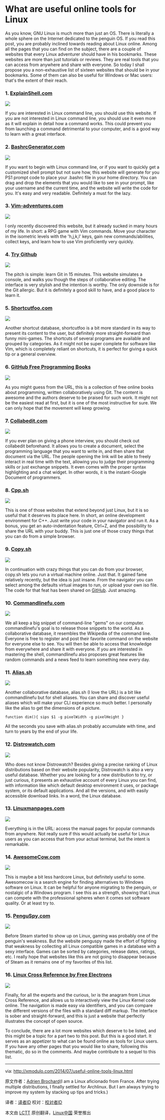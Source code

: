What are useful online tools for Linux
================================================================================
As you know, GNU Linux is much more than just an OS. There is literally a whole sphere on the Internet dedicated to the penguin OS. If you read this post, you are probably inclined towards reading about Linux online. Among all the pages that you can find on the subject, there are a couple of websites that every Linux adventurer should have in his bookmarks. These websites are more than just tutorials or reviews. They are real tools that you can access from anywhere and share with everyone. So today I shall propose you a non-exhaustive list of sixteen websites that should be in your bookmarks. Some of them can also be useful for Windows or Mac users: that's the extent of their reach.

### 1. [ExplainShell.com][1] ###

[![](https://farm4.staticflickr.com/3841/14517716647_3b6a1a564d_z.jpg)][2]

If you are interested in Linux command line, you should use this website. If you are not interested in Linux command line, you should use it even more as it will explain in detail how a command works. This could prevent you from launching a command detrimental to your computer, and is a good way to learn with a great interface.

### 2. [BashrcGenerator.com][3] ###

[![](https://farm4.staticflickr.com/3900/14703872782_033e5acdb8_z.jpg)][4]

If you want to begin with Linux command line, or if you want to quickly get a customized shell prompt but not sure how, this website will generate for you PS1 prompt code to place your .bashrc file in your home directory. You can drag and drop the elements that you would like to see in your prompt, like your username and the current time, and the website will write the code for you. It's easy and very readable. Definitely a must for the lazy.

### 3. [Vim-adventures.com][5] ###

[![](https://farm4.staticflickr.com/3838/14681149696_0c533fd6de_z.jpg)][6]

I only recently discovered this website, but it already sucked in many hours of my life. In short: a RPG game with Vim commands. Move your character in the isometric levels with the 'h,j,k,l' keys, gain new commands/abilities, collect keys, and learn how to use Vim proficiently very quickly.

### 4. [Try Github][7] ###

[![](https://farm4.staticflickr.com/3874/14517499739_0452848d68_z.jpg)][8]

The pitch is simple: learn Git in 15 minutes. This website simulates a console, and walks you though the steps of collaborative editing. The interface is very stylish and the intention is worthy. The only downside is for the Git allergic. But it is definitely a good skill to have, and a good place to learn it.

### 5. [Shortcutfoo.com][9] ###

[![](https://farm4.staticflickr.com/3906/14517499799_f142ea37cb_z.jpg)][10]

Another shortcut database, shortcutfoo is a bit more standard in its way to present its content to the user, but definitely more straight-forward than funny mini-games. The shortcuts of several programs are available and grouped by categories. As it might not be super complete for software like Vim, which is completely reliant on shortcuts, it is perfect for giving a quick tip or a general overview.

### 6. [GitHub Free Programming Books][11] ###

[![](https://farm4.staticflickr.com/3867/14517499989_408a28d8be_z.jpg)][12]

As you might guess from the URL, this is a collection of free online books about programming, written collaboratively using Git. The content is awesome and the authors deserve to be praised for such work. It might not be the easiest read at first, but it is one of the most instructive for sure. We can only hope that the movement will keep growing.

### 7. [Collabedit.com][13] ###

[![](https://farm3.staticflickr.com/2940/14681150086_2d169d67f9_z.jpg)][14]

If you ever plan on giving a phone interview, you should check out collabedit beforehand. It allows you to create a document, select the programming language that you want to write in, and then share that document via the URL. The people opening the link will be able to freely interact in real time with the text, allowing you to judge their programming skills or just exchange snippets. It even comes with the proper syntax highlighting and a chat widget. In other words, it is the instant-Google Document of programmers.

### 8. [Cpp.sh][15] ###

[![](https://farm4.staticflickr.com/3840/14700981001_af3ac40b65_z.jpg)][16]

This is one of those websites that extend beyond just Linux, but it is so useful that it deserves its place here. In short, an online development environment for C++. Just write your code in your navigator and run it. As a bonus, you get an auto-indentation feature, Ctrl+Z, and the possibility to share the URL with your buddy. This is just one of those crazy things that you can do from a simple browser.

### 9. [Copy.sh][17] ###

[![](https://farm4.staticflickr.com/3883/14517479870_da521931eb_z.jpg)][18]

In continuation with crazy things that you can do from your browser, copy.sh lets you run a virtual machine online. Just that. It gained fame relatively recently, but the idea is just insane. From the navigator you can select among the defaults virtual images to run, or upload your own iso file. The code for that feat has been shared on [GitHub][19]. Just amazing.

### 10. [Commandlinefu.com][20] ###

[![](https://farm4.staticflickr.com/3887/14517495938_ca3b831ca9_z.jpg)][21]

We all keep a big snippet of command-line "gems" on our computer. commandlinefu's goal is to release those snippets to the world. As a collaborative database, it resembles the Wikipedia of the command line. Everyone is free to register and post their favorite command on the website for everyone else to see. You will then be able to access that knowledge from everywhere and share it with everyone. If you are interested in mastering the shell, commandlinefu also proposes great features like random commands and a news feed to learn something new every day.

### 11. [Alias.sh][22] ###

[![](https://farm4.staticflickr.com/3868/14701762124_a7b3547aca_z.jpg)][23]

Another collaborative database, alias.sh (I love the URL) is a bit like commandlinefu but for shell aliases. You can share and discover useful aliases which will make your CLI experience so much better. I personally like the alias to get the dimensions of a picture.

    function dim(){ sips $1 -g pixelWidth -g pixelHeight }

All the seconds you save with alias.sh probably accumulate with time, and turn to years by the end of your life. 

### 12. [Distrowatch.com][24] ###

[![](https://farm3.staticflickr.com/2910/14681149996_50a45bff78_z.jpg)][25]

Who does not know Distrowatch? Besides giving a precise ranking of Linux distributions based on their website popularity, Distrowatch is also a very useful database. Whether you are looking for a new distribution to try, or just curious, it presents an exhaustive account of every Linux you can find, with information like which default desktop environment it uses, or package system, or its default applications. And all the versions, and with easily accessible download links. In a word, the Linux database.

### 13. [Linuxmanpages.com][26] ###

[![](https://farm4.staticflickr.com/3911/14704165765_8e30cb3d3f_z.jpg)][27]

Everything is in the URL: access the manual pages for popular commands from anywhere. Not really sure if this would actually be useful for Linux users as you can access that from your actual terminal, but the intent is remarkable.

### 14. [AwesomeCow.com][28] ###

[![](https://farm6.staticflickr.com/5558/14704165965_02b10ee293_z.jpg)][29]

This is maybe a bit less hardcore Linux, but definitely useful to some. Awesomecow is a search engine for finding alternatives to Windows software on Linux. It can be helpful for anyone migrating to the penguin, or nostalgic of a Windows program. I see this as a strength, showing that Linux can compete with the professional spheres when it comes sot software quality. Or at least try to.

### 15. [PenguSpy.com][30] ###

[![](https://farm4.staticflickr.com/3904/14517495728_f6877e8e3b_z.jpg)][31]

Before Steam started to show up on Linux, gaming was probably one of the penguin's weakness. But the website penguspy made the effort of fighting that weakness by collecting all Linux compatible games in a database with a sexy interface. Games can be sorted by categories, release dates, ratings, etc. I really hope that websites like this are not going to disappear because of Steam as it remains one of my favorites of this list.

### 16. [Linux Cross Reference by Free Electrons][32] ###

[![](https://farm4.staticflickr.com/3913/14712049464_6b666e2cfa_z.jpg)][33]

Finally, for all the experts and the curious, lxr is the anagram from Linux Cross Reference, and allows us to interactively view the Linux Kernel code online. The navigation is made easy via identifiers, and you can compare the different versions of the files with a standard diff markup. The interface is sober and straight-forward, and this is just a website that perfectly illustrates the concept of open source.

To conclude, there are a lot more websites which deserve to be listed, and this might be a topic for a part two to this post. But this is a good start. It serves as an appetizer to what can be found online as tools for Linux users. If you have any other pages that you would like to share, following this thematic, do so in the comments. And maybe contribute to a sequel to this list.

--------------------------------------------------------------------------------

via: http://xmodulo.com/2014/07/useful-online-tools-linux.html

原文作者：[Adrien Brochard][a](I am a Linux aficionado from France. After trying multiple distributions, I finally settled for Archlinux. But I am always trying to improve my system by stacking up tips and tricks.)

译者：[译者ID](https://github.com/译者ID) 校对：[校对者ID](https://github.com/校对者ID)

本文由 [LCTT](https://github.com/LCTT/TranslateProject) 原创翻译，[Linux中国](http://linux.cn/) 荣誉推出

[a]:http://xmodulo.com/author/adrien
[1]:http://explainshell.com/
[2]:https://www.flickr.com/photos/xmodulo/14517716647/
[3]:http://bashrcgenerator.com/
[4]:https://www.flickr.com/photos/xmodulo/14703872782/
[5]:http://vim-adventures.com/
[6]:https://www.flickr.com/photos/xmodulo/14681149696/
[7]:https://try.github.io/
[8]:https://www.flickr.com/photos/xmodulo/14517499739/
[9]:https://www.shortcutfoo.com/
[10]:https://www.flickr.com/photos/xmodulo/14517499799/
[11]:https://github.com/vhf/free-programming-books/blob/master/free-programming-books.md
[12]:https://www.flickr.com/photos/xmodulo/14517499989/
[13]:http://collabedit.com/
[14]:https://www.flickr.com/photos/xmodulo/14681150086/
[15]:http://cpp.sh/
[16]:https://www.flickr.com/photos/xmodulo/14700981001/
[17]:http://copy.sh/v24/
[18]:https://www.flickr.com/photos/xmodulo/14517479870/
[19]:https://github.com/copy/v86
[20]:http://www.commandlinefu.com/
[21]:https://www.flickr.com/photos/xmodulo/14517495938/
[22]:http://alias.sh/
[23]:https://www.flickr.com/photos/xmodulo/14701762124/
[24]:http://distrowatch.com/
[25]:https://www.flickr.com/photos/xmodulo/14681149996/
[26]:http://www.linuxmanpages.com/
[27]:https://www.flickr.com/photos/xmodulo/14704165765/
[28]:http://awesomecow.com/
[29]:https://www.flickr.com/photos/xmodulo/14704165965/
[30]:http://www.penguspy.com/
[31]:https://www.flickr.com/photos/xmodulo/14517495728/
[32]:http://lxr.free-electrons.com/
[33]:https://www.flickr.com/photos/xmodulo/14712049464/